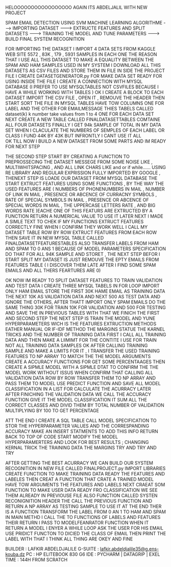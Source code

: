 HELOOOOOOOOOOOOOOOOO AGAIN ITS ABDELJALIL WITH NEW PROJECT

SPAM EMAIL DETECTION USING SVM MACHINE LEARNING ALGORITHME
---> IMPORTING DATASET
---> EXTRUCTE FEATURES AND SPLIT DATASETS
---> TRAINING THE MODEL AND TUNE PARAMETERS 
---> BUILD FINAL SYSTEM RECOGNITION 


FOR IMPORTING THE DATASET I IMPORT 4 DATA SETS FROM KAGGLE WEB SITE 5572 , 83K , 179 , 5931 SAMPLES IN EACH
ONE THE REASON THAT I USE ALL THIS DATASET TO MAKE A EQUALITY BETWEEN THE SPAM AND HAM SAMPLES USED IN MY SYSTEM 
I DOWNLOAD ALL THIS DATASETS AS CSV FILES AND STORE THEM IN FILE IN SIDE THE PROJECT FILE 
I CREATE DATASETGENERATOR.py FOR MAKE DATA SET READY FOR USING INSIDE THE FILE I CREATE A CONNECTION WITH MYSQL DATABASE (I PREFER TO USE MYSQLTABLES NOT CSVFILES BECAUSE I HAVE A WHILE WORKING WITH TABLES )
OK I CREATE A BLOCK TO EACH DATASET IMPORT THE CSV FILE , OPEN IT , REMOUVE THE HEADER THEN START SORT THE FILE IN MYSQL TABLES HAVE TOW COLUMNS ONE FOR LABEL AND THE OTHER FOR EMAILMESSAGE THIES TABELS CALLED dataset{k} k number take values from 1 to 4 ONE FOR EACH DATA SET 
NEXT CREATE A NEW TABLE CALLED FINALDATASETTABLES COMTAINE ALL FOUR DATASETS FINALLY I GET 94k SAMPLE OF TOTAL IN MY DATA SET 
WHEN I CLACULATE THE NUMBERS OF SEMPLES OF EACH LABEL OR CLASS I FUND 44K BY 43K BUT INFRONTLY I CANT USE IT ALL  
OK TILL NOW I BUILD A NEW DATASET FROM SOME PARTS AND IM READY FOR NEXT STEP 


THE SECOND STEP START BY CREATING A FUNCTION TO PREPROSSECING THE DATASET MESSEGE FROM SOME NOISE LIKE , MULTIWHITSPACING ,  AND ALL LINK CHARS LIKE and or if while...... USING RE LIBRARY AND REGULAR EXPRISSION FULLY IMPORTED BY GOOGLE , THENEXT STEP IS LOADE OUR DATASET FROM MYSQL DATABASE 
THE START EXTRUCT FEATURES USING SOME FUNCTIONS , BY THE WAY THE USED FEATURES ARE ( NUMBERS OF PHONENUMBERS IN MAIL , NUMBER OF LINK IN MAIL , PRESENCE OR ABCENCE OF CURRACNY SYMBOLS , RATE  OF SPECIAL SYMBOLS IN MAIL , PRESENCE OR ABCENCE OF SPECIAL WORDS IN MAIL ,  THE UPPERCASE LETTERS RATE , AND BIG WORDS RATE )EACHE ONE OF THIS FEATURS ARE EXTRUCTED BY A FUNCTION RETURN A NUMERICAL VALUE TO USE IT LATER NEXT I MADE A SIMLE TEXT TO CHEK IF MY FUNCTIONS EXTRUCT FEATURES CORRECTLY FINE WHEN I CONFIRM THEY WORK WELL 
I CALL MY DATASET TABLE ROW BY ROW EXTRUCT FEATURES FROM EACH ROW THEN SAVE IT IN NEW MYSQL TABLE CALLED FINALDATASETFEATURESTABLES ALSO TRANSFER LABELS FROM HAM AND SPAM TO 0 ANS 1 BECAUSE OF MODEL PARAMETERS SPECIFICATION DO THAT FOR ALL 94K SAMPLE AND STORET , 
THE NEXT STEP BEFOR I START SPLIT MY DATASET IS JUST REMOUVE THE EPTY EMAILS FROM FEATURES TABLE ( I DISCOVER THEM LATE AFTER I FIND SOME SPAM EMAILS AND ALL THERS FEARTURES ARE 0)

OK NOW IM READY TO SPLIT DATASET FEATURES TO TRAIN VALIDATION AND TEST DATA 
I CREATE THREE MYSQL TABELS 
IN FOR LOOP IMPORT ONLY HAM EMAIL STORE THE FIRST 30K HAME EMAIL AS TRAINING DATA THE NEXT 10K AS VALIDATION DATA AND NEXT 500 AS TEST DATA AND IGNORE THE OTHERS, AFTER THATT IMPORT ONLY SPAM EMAILS DO THE SAME THING 30K FOR TRAIN 10K FOR VALIDATION AND 500 FOR TESTING AND SAVE THE IN PREVIOUS TABLES 
WITH THAT WE FINICH THE FIRST AND SECOND STEP 
THE NEXT STEP IS TRAIN THE MODEL AND YUNE HYPERPARAMETERS WICH IS THE FEATURES EXTRUCTION METHODS EATHER MANUAL OR IF-IDF METHOD THE MARGINS STATUE THE KARNEL TRICKS AND THE NUMBER OF TRAINING DATA 
FIRST I CALL ALL TRAINING DATA AND THEN MAKE A LIIMIMT FOR THE CONTITE I USE FOR TRAIN NOT ALL TRAINING DATA SAMPLES 
OK AFTER CALLING TRAINING SAMPLE AND MAKE A LIMITS FOR IT , I TRANSFER THE USED TRAINING FEATURES TO NP ARRAY TO MATCH THE THE MODEL ARGUMENTS 
CREATE A ACCURACY FUNCTIONS FOR GET SOME PERCENTAAGES
THEN CREATE A SIPMLE MODEL WITH A SIPMLE DTAT  TO CONFIRM THE THE MODEL WORK WITHOUT ISSUS WHEN CONFIRM THAT 
CALLING ALL VALIDATION DATA ROW BY ROW TRANSFER THEM TO NP ARRAY AND PASS THEM TO MODEL USE PREDICT FUNCTION AND SAVE ALL MODEL CLASSIFICATION IN A LIST FOR CALCULATE THE ACURRACY LATER  
AFTER FINICHING THE VALIDATION DATA WE CALL THE ACCURACY FUNCTION GIVE IT THE MODEL CLASSIFICATION IT SUM ALL THE CORRECT CLASSES AND DIVID THEM BY TOTAL NUMBER OF VALIDATION MULTIPLYING BY 100 TO GET PERCENTAGE 

ATT THE END I CREATE A SQL TABLE CALL  MODEL SPECIFICATION TO STOR THE HYPERPARAMETER VALUES AND THE CORRESPANDING ACCURACY MAKE AN INSERT STATMENTS TO ADD THIS INFO 
RETURN BACK TO TOP OF CODE START MODIFY THE MODEL HYPERPARAMERTERS AND LOOK FOR BEST RESULTS ; CHANGING KERNAL TRICK THE TRAINING DATA THE MARGINS TRY AND TRY AND TRY 





AFTER GETTING THE BEST ACURRACY WE CAN BUILD OUR SYSTEM RECOGNITION 
IN NEW FILE CALLED FINALPROJECT.py  IMPORT LIBRARIES CREATE FUNCTION TO MAKE TRAINING DATA READY THE FEATURES AND LABELES THEN CREAT A FUNCTION THAT CRATE A TRAINED MODEL HAVE TOW ARGUMENTS THE FEATURES AND LABELS NEXT CRAEAT SOM FUNCTION TO MAKE USER DATA READY FRO CLASSIFICATION WE SEE THEM ALREADY IN PREVIOUSE FILE ALSO FUNCTION CALLED SYSTEN RECONIGNITION HEADER THE CALL THE PREVIOUS FUNCTION AND RETURN A NP ARRAY AS TESTING SAMPLE TO USE IT AT THE END THER IS A FUNCTION TRANSFORM THE LABEL FROM 0 AN 1 TO HAM AND SPAM 
IN MAIN METHD I CALL THE TO FUNCTIONS OF LABELS AND FEATURES THEIR RETURN I PASS TO MODELFEANRATOR FUNCTION WHEN IT RETURN A MODEL I ENYER A WHILE LOOP ASK THE USER FOR HIS EMAIL USE PRIDICT FUNCTON TO DICIED THE CLASS OF EMAIL THEN PRINT THE LABEL 
WITH THAT I THINK ALL THING ARE OKEY AND FINE 



BUILDER : LAFKIR ABDELDJALILE 
G-SUITE : lafkir.abdeldjalile35@g.ens-kouba.dz
PC : HP ELITEBOOK 830 G6
IDE : PYCHARM | DATAGRIP | EXEL
TIME : 144H FROM SCRATCH 